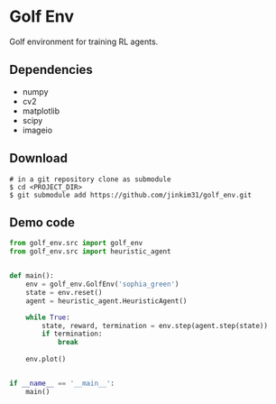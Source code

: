 
# Golf Env

Golf environment for training RL agents.

## Dependencies

- numpy
- cv2
- matplotlib
- scipy
- imageio

## Download

```shell
# in a git repository clone as submodule
$ cd <PROJECT_DIR>
$ git submodule add https://github.com/jinkim31/golf_env.git
```

## Demo code

```python
from golf_env.src import golf_env
from golf_env.src import heuristic_agent


def main():
    env = golf_env.GolfEnv('sophia_green')
    state = env.reset()
    agent = heuristic_agent.HeuristicAgent()

    while True:
        state, reward, termination = env.step(agent.step(state))
        if termination:
            break
            
    env.plot()


if __name__ == '__main__':
    main()

```